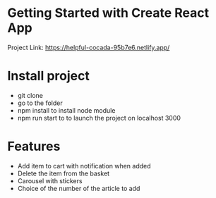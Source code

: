 # Getting Started with Create React App

Project Link: https://helpful-cocada-95b7e6.netlify.app/

# Install project

- git clone
- go to the folder
- npm install to install node module
- npm run start to to launch the project on localhost 3000

# Features

- Add item to cart with notification when added
- Delete the item from the basket
- Carousel with stickers
- Choice of the number of the article to add
